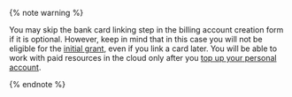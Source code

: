 {% note warning %}

You may skip the bank card linking step in the billing account creation form if it is optional. However, keep in mind that in this case you will not be eligible for the [initial grant](../../billing/concepts/bonus-account.md), even if you link a card later. You will be able to work with paid resources in the cloud only after you [top up your personal account](../../billing/operations/pay-the-bill.md).

{% endnote %}

